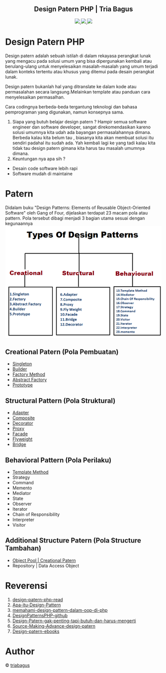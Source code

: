 <div align="center">    
    <h2>Design Patern PHP | Tria Bagus</h2>
    <a href="https://www.triabagus.site">
        <img src="https://cdn.rawgit.com/sindresorhus/awesome/d7305f38d29fed78fa85652e3a63e154dd8e8829/media/badge.svg"></img>
    </a>
    <a href="https://github.com/triabagus/Design-Patern-PHP/fork">
        <img src="https://img.shields.io/badge/PRs-welcome-brightgreen.svg"></img>
    </a>   
    <a href="https://www.paypal.me/triabagus/10">
        <img src="https://img.shields.io/badge/$-donate-ff69b4.svg?maxAge=2592000&amp;style=flat"></img>
    </a> 
</div>

# Design Patern PHP
Design patern adalah sebuah istilah di dalam rekayasa perangkat lunak yang mengacu pada solusi umum yang bisa dipergunakan kembali atau berulang-ulang untuk menyelesaikan masalah-masalah yang umum terjadi dalam konteks tertentu atau khusus yang ditemui pada desain perangkat lunak.

Design patern bukanlah hal yang ditranslate ke dalam kode atau permasalahan secara langsung.Melainkan template atau panduan cara menyelesaikan permasalhan.

Cara codingnya berbeda-beda tergantung teknologi dan bahasa pemprograman yang digunakan, namun konsepnya sama.
1. Siapa yang butuh belajar design patern ? Hampir semua software engineer dan software developer, sangat direkomendasikan kareno solusi umumnya kita udah ada bayangan permasalahannya dimana. Berbeda kalau kita belum tau , biasanya kita akan membuat solusi itu sendiri padahal itu sudah ada. Yah kembali lagi ke yang tadi kalau kita tidak tau design patern gimana kita harus tau masalah umumnya dimana.
2. Keuntungan nya apa sih ?
- Desain code software lebih rapi
- Software mudah di maintaine
# Patern
Didalam buku "Design Patterns: Elements of Reusable Object-Oriented Software" oleh Gang of Four, dijelaskan terdapat 23 macam pola atau pattern. Pola tersebut dibagi menjadi 3 bagian utama sesuai dengan kegunaannya
![alt text](https://github.com/triabagus/Design-Patern-PHP/blob/master/image/macam-design-patern.png)
## Creational Patern (Pola Pembuatan)
- [Singleton](https://github.com/triabagus/Design-Patern-PHP/tree/master/1.Creational%20Pattern/Singleton) 
- [Builder](https://github.com/triabagus/Design-Patern-PHP/tree/master/1.Creational%20Pattern/Builder)
- [Factory Method](https://github.com/triabagus/Design-Patern-PHP/tree/master/1.Creational%20Pattern/Factory%20Method)
- [Abstract Factory](https://github.com/triabagus/Design-Patern-PHP/tree/master/1.Creational%20Pattern/Abstract%20Factory)
- [Prototype](https://github.com/triabagus/Design-Patern-PHP/tree/master/1.Creational%20Pattern/Prototype) 
## Structural Pattern (Pola Struktural)
- [Adapter](https://github.com/triabagus/Design-Patern-PHP/tree/master/3.Structural%20Pattern/Adapter)
- [Composite](https://github.com/triabagus/Design-Patern-PHP/tree/master/3.Structural%20Pattern/Composite)
- [Decorator](https://github.com/triabagus/Design-Patern-PHP/tree/master/3.Structural%20Pattern/Decorator)
- [Proxy](https://github.com/triabagus/Design-Patern-PHP/tree/master/3.Structural%20Pattern/Proxy)
- [Facade](https://github.com/triabagus/Design-Patern-PHP/tree/master/3.Structural%20Pattern/Facade)
- [Flyweight](https://github.com/triabagus/Design-Patern-PHP/tree/master/3.Structural%20Pattern/Flyweight)
- [Bridge](https://github.com/triabagus/Design-Patern-PHP/tree/master/3.Structural%20Pattern/Bridge)

## Behavioral Pattern (Pola Perilaku)
- [Template Method](https://github.com/triabagus/Design-Patern-PHP/tree/master/2.Behavioral%20Pattern/Template%20Method)
- Strategy
- Command
- Memento
- Mediator
- State
- Observer
- Iterator
- Chain of Responsibility
- Interpreter
- Visitor

## Additional Structure Patern (Pola Structure Tambahan)

- [Object Pool | Creational Patern](https://github.com/triabagus/Design-Patern-PHP/tree/master/1.Creational%20Pattern/Object%20Pool)
- Repository | Data Access Object
# Reverensi
1. [design-patern-php-read](https://designpatternsphp.readthedocs.io/en/latest/Creational/AbstractFactory/README.html)
2. [Apa-itu-Design-Pattern](http://maulidangames.com/artikel/Mengenal-Design-Pattern/64.html)
3. [memahami-design-pattern-dalam-oop-di-php](https://undebugable.wordpress.com/2018/12/07/memahami-design-pattern-dalam-oop-di-php/)
4. [DesignPatternsPHP-github](https://github.com/domnikl/DesignPatternsPHP)
5. [Design-Patern-gak-penting-tapi-butuh-dan-harus-mengerti](https://www.youtube.com/watch?v=zD-bTMojnaM&list=PL-CtdCApEFH_yiziXrQeogYOJzCmD8XLM)
6. [Source-Making-Advance-design-patern](https://sourcemaking.com/design_patterns)
7. [Design-patern-ebooks](https://refactoring.guru/design-patterns/book)
# Author
&copy; [triabagus](https://github.com/triabagus/roadmap-backend)
